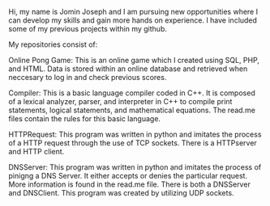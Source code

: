 Hi, my name is Jomin Joseph and I am pursuing new opportunities where I can develop my skills and gain more hands on experience.
I have included some of my previous projects within my github. 

My repositories consist of:

Online Pong Game: This is an online game which I created using SQL, PHP, and HTML. Data is stored within an online database 
and retrieved when neccesary to log in and check previous scores.
 
 
 
Compiler: This is a basic language compiler coded in C++. It is composed of a lexical analyzer, parser, and interpreter 
in C++ to compile print statements, logical statements, and mathematical equations. The read.me files contain the rules 
for this basic language.



HTTPRequest: This program was written in python and imitates the process of a HTTP request through the use of TCP sockets. There is a HTTPserver and
HTTP client. 




DNSServer: This program was written in python and imitates the process of pinigng a DNS Server. It either accepts or denies the particular 
request. More information is found in the read.me file. There is both a DNSServer and DNSClient. This program 
was created by utilizing UDP sockets. 
